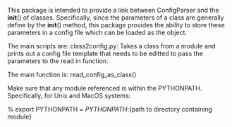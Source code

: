 This package is intended to provide a link between ConfigParser
and the __init__() of classes.  Specifically, since the parameters
of a class are generally define by the __init__() method, this 
package provides the ability to store these parameters in a config
file which can be loaded as the object.

The main scripts are:
  class2config.py: Takes a class from a module and prints out a config file 
    template that needs to be editted to pass the parameters to the read in function.

The main function is:
  read_config_as_class()

Make sure that any module referenced is within the PYTHONPATH.  Specifically,
for Unix and MacOS systems:

  % export PYTHONPATH = $PYTHONPATH:${path to directory containing module}
